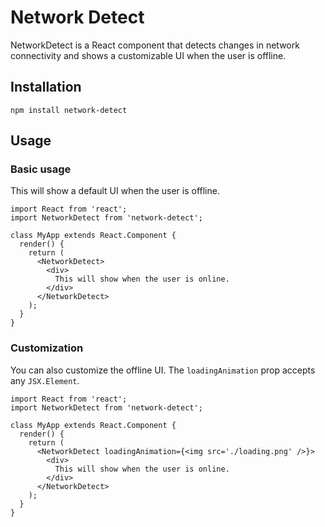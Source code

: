 # Network Detect
NetworkDetect is a React component that detects changes in network connectivity and shows a customizable UI when the user is offline.

## Installation
`npm install network-detect`

## Usage

### Basic usage
This will show a default UI when the user is offline.
```
import React from 'react';
import NetworkDetect from 'network-detect';
 
class MyApp extends React.Component {
  render() {
    return (
      <NetworkDetect>
        <div>
          This will show when the user is online.
        </div>
      </NetworkDetect>
    );
  }
}
```

### Customization
You can also customize the offline UI.
The `loadingAnimation` prop accepts any `JSX.Element`.

```
import React from 'react';
import NetworkDetect from 'network-detect';
 
class MyApp extends React.Component {
  render() {
    return (
      <NetworkDetect loadingAnimation={<img src='./loading.png' />}>
        <div>
          This will show when the user is online.
        </div>
      </NetworkDetect>
    );
  }
}
```